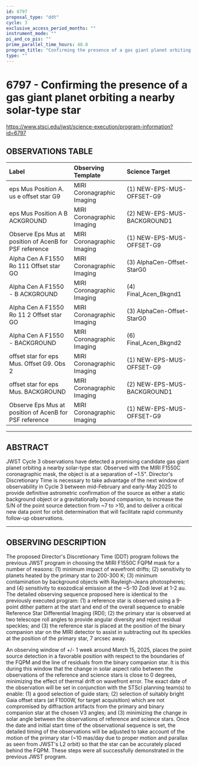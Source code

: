 ```yaml
---
id: 6797
proposal_type: "ddt"
cycle: 3
exclusive_access_period_months: ""
instrument_mode: ""
pi_and_co_pis: ""
prime_parallel_time_hours: 48.8
program_title: "Confirming the presence of a gas giant planet orbiting a nearby solar-type star"
type: ""
---
```

# 6797 - Confirming the presence of a gas giant planet orbiting a nearby solar-type star
https://www.stsci.edu/jwst/science-execution/program-information?id=6797
## OBSERVATIONS TABLE
| Label                                              | Observing Template              | Science Target                      |
| :------------------------------------------------- | :------------------------------ | :---------------------------------- |
| eps Mus Position A. us e offset star G9            | MIRI Coronagraphic Imaging      | (1) NEW-EPS-MUS-OFFSET-G9           |
| eps Mus Position A B ACKGROUND                     | MIRI Coronagraphic Imaging      | (2) NEW-EPS-MUS-BACKGROUND1         |
| Observe Eps Mus at position of AcenB for PSF reference | MIRI Coronagraphic Imaging      | (1) NEW-EPS-MUS-OFFSET-G9           |
| Alpha Cen A F1550 Ro 111 Offset star GO            | MIRI Coronagraphic Imaging      | (3) AlphaCen-Offset-StarG0          |
| Alpha Cen A F1550 - B ACKGROUND                    | MIRI Coronagraphic Imaging      | (4) Final_Acen_Bkgnd1               |
| Alpha Cen A F1550 Ro 11 2 Offset star GO           | MIRI Coronagraphic Imaging      | (3) AlphaCen-Offset-StarG0          |
| Alpha Cen A F1550 - BACKGROUND                     | MIRI Coronagraphic Imaging      | (6) Final_Acen_Bkgnd2               |
| offset star for eps Mus. Offset G9. Obs 2          | MIRI Coronagraphic Imaging      | (1) NEW-EPS-MUS-OFFSET-G9           |
| offset star for eps Mus. BACKGROUND                | MIRI Coronagraphic Imaging      | (2) NEW-EPS-MUS-BACKGROUND1         |
| Observe Eps Mus at position of AcenB for PSF reference | MIRI Coronagraphic Imaging      | (1) NEW-EPS-MUS-OFFSET-G9           |

---

## ABSTRACT

JWST Cycle 3 observations have detected a promising candidate gas giant planet orbiting a nearby solar-type star. Observed with the MIRI F1550C coronagraphic mask, the object is at a separation of ~1.5". Director's Discretionary Time is necessary to take advantage of the next window of observability in Cycle 3 between mid-February and early-May 2025 to provide definitive astrometric confirmation of the source as either a static background object or a gravitationally bound companion, to increase the S/N of the point source detection from ~7 to >10, and to deliver a critical new data point for orbit determination that will facilitate rapid community follow-up observations.

---

## OBSERVING DESCRIPTION

The proposed Director's Discretionary Time (DDT) program follows the previous JWST program in choosing the MIRI F1550C FQPM mask for a number of reasons: (1) minimum impact of wavefront drifts; (2) sensitivity to planets heated by the primary star to 200-300 K; (3) minimum contamination by background objects with Rayleigh-Jeans photospheres; and (4) sensitivity to exozodical emission at the ~5-10 Zodi level at 1-2 au. The detailed observing sequence proposed here is identical to the previously executed program: (1) a reference star is observed using a 9-point dither pattern at the start and end of the overall sequence to enable Reference Star Differential Imaging (RDI); (2) the primary star is observed at two telescope roll angles to provide angular diversity and reject residual speckles; and (3) the reference star is placed at the position of the binary companion star on the MIRI detector to assist in subtracting out its speckles at the position of the primary star, 7 arcsec away.

An observing window of +/- 1 week around March 15, 2025, places the point source detection in a favorable position with respect to the boundaries of the FQPM and the line of residuals from the binary companion star. It is this during this window that the change in solar aspect ratio between the observations of the reference and science stars is close to 0 degrees, minimizing the effect of thermal drift on wavefront error. The exact date of the observation will be set in conjunction with the STScI planning team(s) to enable: (1) a good selection of guide stars; (2) selection of suitably bright Gaia offset stars (at F1000W, for target acquisition) which are not compromised by diffraction artifacts from the primary and binary companion star at the chosen V3 angles; and (3) minimizing the change in solar angle between the observations of reference and science stars. Once the date and initial start time of the observational sequence is set, the detailed timing of the observations will be adjusted to take account of the motion of the primary star (~10 mas/day due to proper motion and parallax as seen from JWST's L2 orbit) so that the star can be accurately placed behind the FQPM. These steps were all successfully demonstrated in the previous JWST program.